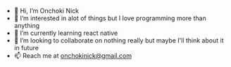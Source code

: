 - 👋 Hi, I’m Onchoki Nick 
- 👀 I’m interested in alot of things but I love programming more than anything 
- 🌱 I’m currently learning react native
- 💞️ I’m looking to collaborate on nothing really but maybe I'll think about it in future
- 📫 Reach me at onchokinick@gmail.com

<!---
0nch0k1/0nch0k1 is a ✨ special ✨ repository because its `README.md` (this file) appears on your GitHub profile.
You can click the Preview link to take a look at your changes.
--->
